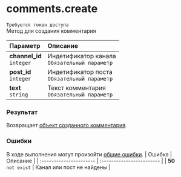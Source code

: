 # comments.create
`Требуется токен доступа`  
Метод для создания комментария

| Параметр                      | Описание                                          |
| :---------------------------- | :------------------------------------------------ |
| **channel_id**<br />`integer` | Индетификатор канала<br />`Обязательный параметр` |
| **post_id**<br />`integer`    | Индетификатор поста<br />`Обязательный параметр`  |
| **text**<br />`string`        | Текст комментария<br />`Обязательный параметр`    |

### Результат
Возвращает [объект созданного комментария]().

### Ошибки
В ходе выполнения могут произойти [общие ошибки]().
| Ошибка                  | Описание                  |
| :---------------------- | :------------------------ |
| **50**<br />`not exist` | Канал или пост не найдены |